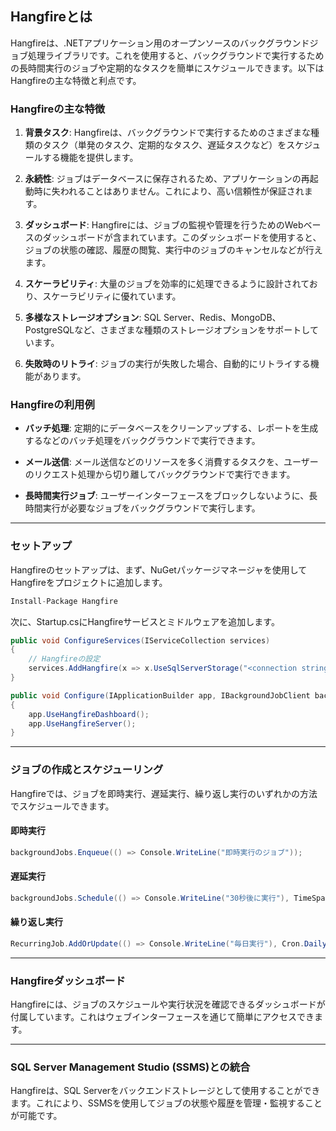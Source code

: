 ## Hangfireとは

Hangfireは、.NETアプリケーション用のオープンソースのバックグラウンドジョブ処理ライブラリです。これを使用すると、バックグラウンドで実行するための長時間実行のジョブや定期的なタスクを簡単にスケジュールできます。以下はHangfireの主な特徴と利点です。

### Hangfireの主な特徴

1. **背景タスク**: Hangfireは、バックグラウンドで実行するためのさまざまな種類のタスク（単発のタスク、定期的なタスク、遅延タスクなど）をスケジュールする機能を提供します。

2. **永続性**: ジョブはデータベースに保存されるため、アプリケーションの再起動時に失われることはありません。これにより、高い信頼性が保証されます。

3. **ダッシュボード**: Hangfireには、ジョブの監視や管理を行うためのWebベースのダッシュボードが含まれています。このダッシュボードを使用すると、ジョブの状態の確認、履歴の閲覧、実行中のジョブのキャンセルなどが行えます。

4. **スケーラビリティ**: 大量のジョブを効率的に処理できるように設計されており、スケーラビリティに優れています。

5. **多様なストレージオプション**: SQL Server、Redis、MongoDB、PostgreSQLなど、さまざまな種類のストレージオプションをサポートしています。

6. **失敗時のリトライ**: ジョブの実行が失敗した場合、自動的にリトライする機能があります。

### Hangfireの利用例

- **バッチ処理**: 定期的にデータベースをクリーンアップする、レポートを生成するなどのバッチ処理をバックグラウンドで実行できます。

- **メール送信**: メール送信などのリソースを多く消費するタスクを、ユーザーのリクエスト処理から切り離してバックグラウンドで実行できます。

- **長時間実行ジョブ**: ユーザーインターフェースをブロックしないように、長時間実行が必要なジョブをバックグラウンドで実行します。

---

### セットアップ

Hangfireのセットアップは、まず、NuGetパッケージマネージャを使用してHangfireをプロジェクトに追加します。

```csharp
Install-Package Hangfire
```

次に、Startup.csにHangfireサービスとミドルウェアを追加します。

```csharp
public void ConfigureServices(IServiceCollection services)
{
    // Hangfireの設定
    services.AddHangfire(x => x.UseSqlServerStorage("<connection string>"));
}

public void Configure(IApplicationBuilder app, IBackgroundJobClient backgroundJobs)
{
    app.UseHangfireDashboard();
    app.UseHangfireServer();
}
```

---

### ジョブの作成とスケジューリング

Hangfireでは、ジョブを即時実行、遅延実行、繰り返し実行のいずれかの方法でスケジュールできます。

#### 即時実行

```csharp
backgroundJobs.Enqueue(() => Console.WriteLine("即時実行のジョブ"));
```

#### 遅延実行

```csharp
backgroundJobs.Schedule(() => Console.WriteLine("30秒後に実行"), TimeSpan.FromSeconds(30));
```

#### 繰り返し実行

```csharp
RecurringJob.AddOrUpdate(() => Console.WriteLine("毎日実行"), Cron.Daily);
```

---

### Hangfireダッシュボード

Hangfireには、ジョブのスケジュールや実行状況を確認できるダッシュボードが付属しています。これはウェブインターフェースを通じて簡単にアクセスできます。

---

### SQL Server Management Studio (SSMS)との統合

Hangfireは、SQL Serverをバックエンドストレージとして使用することができます。これにより、SSMSを使用してジョブの状態や履歴を管理・監視することが可能です。

